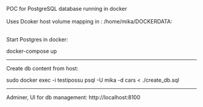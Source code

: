 POC for PostgreSQL database running in docker
<br>
<br>
Uses Dcoker host volume mapping in :
/home/mika/DOCKERDATA:
<br>
<br>

Start Postgres in docker:

docker-compose up

----------------------------------------

Create db content from host:

sudo docker exec -i testipossu psql -U mika -d cars < ./create_db.sql

---------------------------------------------------

Adminer, UI for db management: http://localhost:8100